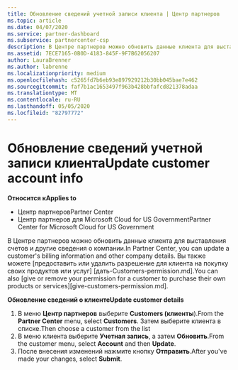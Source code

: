 ```yaml
---
title: Обновление сведений учетной записи клиента | Центр партнеров
ms.topic: article
ms.date: 04/07/2020
ms.service: partner-dashboard
ms.subservice: partnercenter-csp
description: В Центре партнеров можно обновить данные клиента для выставления счетов и другие сведения о компании.
ms.assetid: 7ECE7165-0B0D-4183-845F-9F7B62056207
author: LauraBrenner
ms.author: labrenne
ms.localizationpriority: medium
ms.openlocfilehash: c5265fd7b6eb93e897929212b30bb045bae7e462
ms.sourcegitcommit: faf7b1ac1653497f963b428bbfafcd821378adaa
ms.translationtype: MT
ms.contentlocale: ru-RU
ms.lasthandoff: 05/05/2020
ms.locfileid: "82797772"
---
```

# <a name="update-customer-account-info"></a><span data-ttu-id="14a17-103">Обновление сведений учетной записи клиента</span><span class="sxs-lookup"><span data-stu-id="14a17-103">Update customer account info</span></span>

<span data-ttu-id="14a17-104">**Относится к**</span><span class="sxs-lookup"><span data-stu-id="14a17-104">**Applies to**</span></span>

-  <span data-ttu-id="14a17-105">Центр партнеров</span><span class="sxs-lookup"><span data-stu-id="14a17-105">Partner Center</span></span>
-  <span data-ttu-id="14a17-106">Центр партнеров для Microsoft Cloud for US Government</span><span class="sxs-lookup"><span data-stu-id="14a17-106">Partner Center for Microsoft Cloud for US Government</span></span>


<span data-ttu-id="14a17-107">В Центре партнеров можно обновить данные клиента для выставления счетов и другие сведения о компании.</span><span class="sxs-lookup"><span data-stu-id="14a17-107">In Partner Center, you can update a customer's billing information and other company details.</span></span> <span data-ttu-id="14a17-108">Вы также можете [предоставить или удалить разрешение для клиента на покупку своих продуктов или услуг] [дать-Customers-permission.md].</span><span class="sxs-lookup"><span data-stu-id="14a17-108">You can also [give or remove your permission for a customer to purchase their own products or services][give-customers-permission.md].</span></span>

<span data-ttu-id="14a17-109">**Обновление сведений о клиенте**</span><span class="sxs-lookup"><span data-stu-id="14a17-109">**Update customer details**</span></span>

1.  <span data-ttu-id="14a17-110">В меню **Центр партнеров** выберите **Customers (клиенты**).</span><span class="sxs-lookup"><span data-stu-id="14a17-110">From the **Partner Center** menu, select **Customers**.</span></span> <span data-ttu-id="14a17-111">Затем выберите клиента в списке.</span><span class="sxs-lookup"><span data-stu-id="14a17-111">Then choose a customer from the list</span></span>
2.  <span data-ttu-id="14a17-112">В меню клиента выберите **Учетная запись**, а затем **Обновить**.</span><span class="sxs-lookup"><span data-stu-id="14a17-112">From the customer menu, select **Account** and then **Update**.</span></span>
3.  <span data-ttu-id="14a17-113">После внесения изменений нажмите кнопку **Отправить**.</span><span class="sxs-lookup"><span data-stu-id="14a17-113">After you've made your changes, select **Submit**.</span></span>